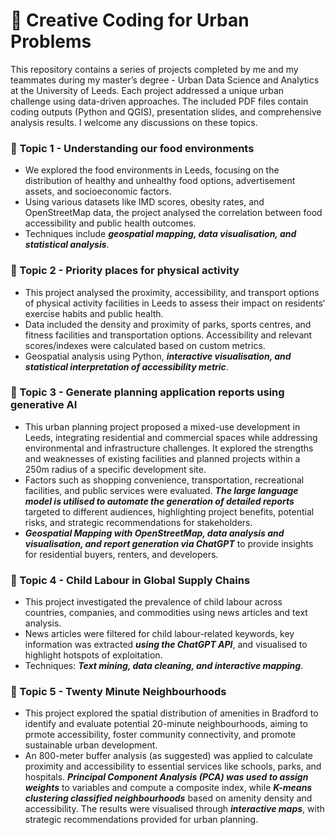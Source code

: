 <h1> 👋 Creative Coding for Urban Problems </h1>

This repository contains a series of projects completed by me and my teammates during my master’s degree - Urban Data Science and Analytics at the University of Leeds. Each project addressed a unique urban challenge using data-driven approaches. The included PDF files contain coding outputs (Python and QGIS), presentation slides, and comprehensive analysis results. I welcome any discussions on these topics.

### 🍜 Topic 1 - Understanding our food environments
* We explored the food environments in Leeds, focusing on the distribution of healthy and unhealthy food options, advertisement assets, and socioeconomic factors.
* Using various datasets like IMD scores, obesity rates, and OpenStreetMap data, the project analysed the correlation between food accessibility and public health outcomes.
* Techniques include <em>**geospatial mapping, data visualisation, and statistical analysis**</em>.

### 🧗 Topic 2 - Priority places for physical activity 
* This project analysed the proximity, accessibility, and transport options of physical activity facilities in Leeds to assess their impact on residents‘ exercise habits and public health.
* Data included the density and proximity of parks, sports centres, and fitness facilities and transportation options. Accessibility and relevant scores/indexes were calculated based on custom metrics.
* Geospatial analysis using Python, <em>**interactive visualisation, and statistical interpretation of accessibility metric**</em>.

### 📖 Topic 3 - Generate planning application reports using generative AI 
* This urban planning project proposed a mixed-use development in Leeds, integrating residential and commercial spaces while addressing environmental and infrastructure challenges. It explored the strengths and weaknesses of existing facilities and planned projects within a 250m radius of a specific development site.
* Factors such as shopping convenience, transportation, recreational facilities, and public services were evaluated. <em>**The large language model is utilised to automate the generation of detailed reports**</em> targeted to different audiences, highlighting project benefits, potential risks, and strategic recommendations for stakeholders.
* <em>**Geospatial Mapping with OpenStreetMap, data analysis and visualisation, and report generation via ChatGPT**</em> to provide insights for residential buyers, renters, and developers.

### 🧒 Topic 4 - Child Labour in Global Supply Chains
* This project investigated the prevalence of child labour across countries, companies, and commodities using news articles and text analysis.
* News articles were filtered for child labour-related keywords, key information was extracted <em>**using the ChatGPT API**</em>, and visualised to highlight hotspots of exploitation.
* Techniques: <em>**Text mining, data cleaning, and interactive mapping**</em>.

### 🌆 Topic 5 - Twenty Minute Neighbourhoods
* This project explored the spatial distribution of amenities in Bradford to identify and evaluate potential 20-minute neighbourhoods, aiming to prmote accessibility, foster community connectivity, and promote sustainable urban development.
* An 800-meter buffer analysis (as suggested) was applied to calculate proximity and accessibility to essential services like schools, parks, and hospitals. <em>**Principal Component Analysis (PCA) was used to assign weights**</em> to variables and compute a composite index, while  <em>**K-means clustering classified neighbourhoods**</em> based on amenity density and accessibility. The results were visualised through  <em>**interactive maps**</em>, with strategic recommendations provided for urban planning.
